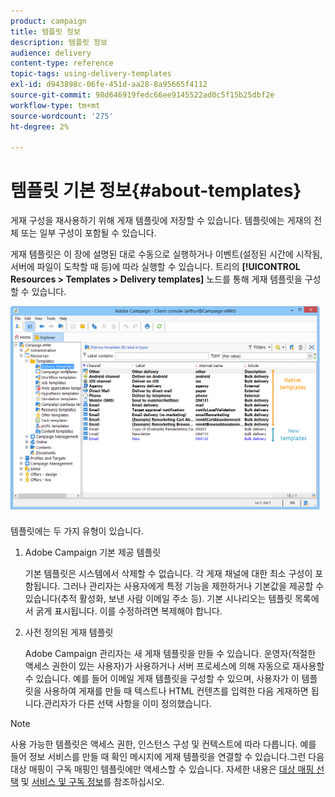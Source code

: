 ```yaml
---
product: campaign
title: 템플릿 정보
description: 템플릿 정보
audience: delivery
content-type: reference
topic-tags: using-delivery-templates
exl-id: d943898c-06fe-451d-aa28-8a95665f4112
source-git-commit: 98d646919fedc66ee9145522ad0c5f15b25dbf2e
workflow-type: tm+mt
source-wordcount: '275'
ht-degree: 2%

---
```


# 템플릿 기본 정보{#about-templates}

게재 구성을 재사용하기 위해 게재 템플릿에 저장할 수 있습니다. 템플릿에는 게재의 전체 또는 일부 구성이 포함될 수 있습니다.

게재 템플릿은 이 장에 설명된 대로 수동으로 실행하거나 이벤트(설정된 시간에 시작됨, 서버에 파일이 도착할 때 등)에 따라 실행할 수 있습니다. 트리의 **[!UICONTROL Resources > Templates > Delivery templates]** 노드를 통해 게재 템플릿을 구성할 수 있습니다.

![](assets/s_user_template_list.png)

템플릿에는 두 가지 유형이 있습니다.

1. Adobe Campaign 기본 제공 템플릿

   기본 템플릿은 시스템에서 삭제할 수 없습니다. 각 게재 채널에 대한 최소 구성이 포함됩니다. 그러나 관리자는 사용자에게 특정 기능을 제한하거나 기본값을 제공할 수 있습니다(추적 활성화, 보낸 사람 이메일 주소 등). 기본 시나리오는 템플릿 목록에서 굵게 표시됩니다. 이를 수정하려면 복제해야 합니다.

1. 사전 정의된 게재 템플릿

   Adobe Campaign 관리자는 새 게재 템플릿을 만들 수 있습니다. 운영자(적절한 액세스 권한이 있는 사용자)가 사용하거나 서버 프로세스에 의해 자동으로 재사용할 수 있습니다. 예를 들어 이메일 게재 템플릿을 구성할 수 있으며, 사용자가 이 템플릿을 사용하여 게재를 만들 때 텍스트나 HTML 컨텐츠를 입력한 다음 게재하면 됩니다.관리자가 다른 선택 사항을 이미 정의했습니다.

>[!NOTE]
>
>사용 가능한 템플릿은 액세스 권한, 인스턴스 구성 및 컨텍스트에 따라 다릅니다. 예를 들어 정보 서비스를 만들 때 확인 메시지에 게재 템플릿을 연결할 수 있습니다.그런 다음 대상 매핑이 구독 매핑인 템플릿에만 액세스할 수 있습니다. 자세한 내용은 [대상 매핑 선택](../../delivery/using/selecting-a-target-mapping.md) 및 [서비스 및 구독 정보](../../delivery/using/about-services-and-subscriptions.md)를 참조하십시오.
